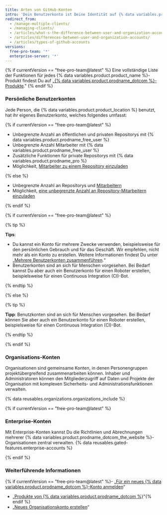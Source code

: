 ```yaml
---
title: Arten von GitHub-Konten
intro: 'Dein Benutzerkonto ist Deine Identität auf {% data variables.product.product_location %}. Dein Benutzerkonto kann Mitglied einer beliebigen Anzahl von Organisationen sein.{% if currentVersion == "free-pro-team@latest" %} Organisationen können zu Enterprise-Konten gehören.{% endif %}'
redirect_from:
  - /manage-multiple-clients/
  - /managing-clients/
  - /articles/what-s-the-difference-between-user-and-organization-accounts/
  - /articles/differences-between-user-and-organization-accounts/
  - /articles/types-of-github-accounts
versions:
  free-pro-team: '*'
  enterprise-server: '*'
---
```


{% if currentVersion == "free-pro-team@latest" %}
Eine vollständige Liste der Funktionen für jedes {% data variables.product.product_name %}-Produkt findest Du auf „[{% data variables.product.prodname_dotcom %}-Produkte](/github/getting-started-with-github/githubs-products)."
{% endif %}

### Persönliche Benutzerkonten

Jede Person, die {% data variables.product.product_location %} benutzt, hat ihr eigenes Benutzerkonto, welches folgendes umfasst:

{% if currentVersion == "free-pro-team@latest" %}

- Unbegrenzte Anzahl an öffentlichen und privaten Repositorys mit {% data variables.product.prodname_free_user %}
- Unbegrenzte Anzahl Mitarbeiter mit {% data variables.product.prodname_free_user %}
- Zusätzliche Funktionen für private Repositorys mit {% data variables.product.prodname_pro %}
- Möglichkeit, [Mitarbeiter zu einem Repository einzuladen](/articles/inviting-collaborators-to-a-personal-repository)

{% else %}

- Unbegrenzte Anzahl an Repositorys und [Mitarbeitern](/articles/permission-levels-for-a-user-account-repository)
- Möglichkeit, [eine unbegrenzte Anzahl an Repository-Mitarbeitern einzuladen](/articles/inviting-collaborators-to-a-personal-repository)

{% endif %}

{% if currentVersion == "free-pro-team@latest" %}

{% tip %}

**Tips**:

- Du kannst ein Konto für mehrere Zwecke verwenden, beispielsweise für den persönlichen Gebrauch und für das Geschäft. Wir empfehlen, nicht mehr als ein Konto zu erstellen. Weitere Informationen findest Du unter „[Mehrere Benutzerkonten zusammenführen](/articles/merging-multiple-user-accounts).“
- Benutzerkonten sind an sich für Menschen vorgesehen. Bei Bedarf kannst Du aber auch ein Benutzerkonto für einen Roboter erstellen, beispielsweise für einen Continuous Integration (CI)-Bot.

{% endtip %}

{% else %}

{% tip %}

**Tipp**: Benutzkonten sind an sich für Menschen vorgesehen. Bei Bedarf können Sie aber auch ein Benutzerkonto für einen Roboter erstellen, beispielsweise für einen Continuous Integration (CI)-Bot.

{% endtip %}

{% endif %}

### Organisations-Konten

Organisationen sind gemeinsame Konten, in denen Personengruppen projektübergreifend zusammenarbeiten können. Inhaber und Administratoren können den Mitgliederzugriff auf Daten und Projekte der Organisation mit komplexen Sicherheits- und Administrationsfunktionen verwalten.

{% data reusables.organizations.organizations_include %}

{% if currentVersion == "free-pro-team@latest" %}

### Enterprise-Konten

Mit Enterprise-Konten kannst Du die Richtlinien und Abrechnungen mehrerer {% data variables.product.prodname_dotcom_the_website %}-Organisationen zentral verwalten. {% data reusables.gated-features.enterprise-accounts %}

{% endif %}

### Weiterführende Informationen

{% if currentVersion == "free-pro-team@latest" %}- „[Für ein neues {% data variables.product.prodname_dotcom %}-Konto anmelden](/articles/signing-up-for-a-new-github-account)“
- „[Produkte von {% data variables.product.prodname_dotcom %}](/articles/githubs-products)"{% endif %}
- „[Neues Organisationskonto erstellen](/articles/creating-a-new-organization-account)“
